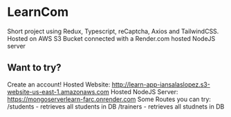 # LearnCom

Short project using Redux, Typescript, reCaptcha, Axios and TailwindCSS. Hosted on AWS S3 Bucket connected with a Render.com hosted NodeJS server

## Want to try?

Create an account!
Hosted Website: http://learn-app-iansalaslopez.s3-website-us-east-1.amazonaws.com
Hosted NodeJS Server: https://mongoserverlearn-farc.onrender.com
Some Routes you can try:
/students - retrieves all students in DB
/trainers - retrieves all studnets in DB
